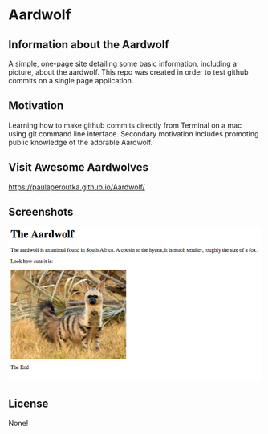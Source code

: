 # Aardwolf
## Information about the Aardwolf
A simple, one-page site detailing some basic information, including a picture, about the aardwolf.  This repo was created in order to test github commits on a single page application.

## Motivation
Learning how to make github commits directly from Terminal on a mac using git command line interface.  Secondary motivation includes promoting public knowledge of the adorable Aardwolf.

## Visit Awesome Aardwolves
https://paulaperoutka.github.io/Aardwolf/

## Screenshots
![Screenshot](awesome-aardwolves-screenshot.png)

## License
None!

